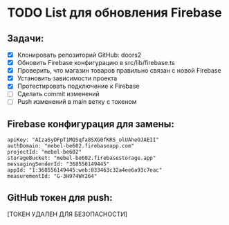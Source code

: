 # TODO List для обновления Firebase

## Задачи:
- [x] Клонировать репозиторий GitHub: doors2
- [x] Обновить Firebase конфигурацию в src/lib/firebase.ts
- [x] Проверить, что магазин товаров правильно связан с новой Firebase
- [x] Установить зависимости проекта
- [x] Протестировать подключение к Firebase
- [ ] Сделать commit изменений
- [ ] Push изменений в main ветку с токеном

## Firebase конфигурация для замены:
```
apiKey: "AIzaSyDFpT1MQSqfa8SXG0fKRS_olUAheOJAEII"
authDomain: "mebel-be602.firebaseapp.com"
projectId: "mebel-be602"
storageBucket: "mebel-be602.firebasestorage.app"
messagingSenderId: "368556149445"
appId: "1:368556149445:web:033463c32a4ee6a93c7eac"
measurementId: "G-3H974WY264"
```

## GitHub токен для push:
[ТОКЕН УДАЛЕН ДЛЯ БЕЗОПАСНОСТИ]
